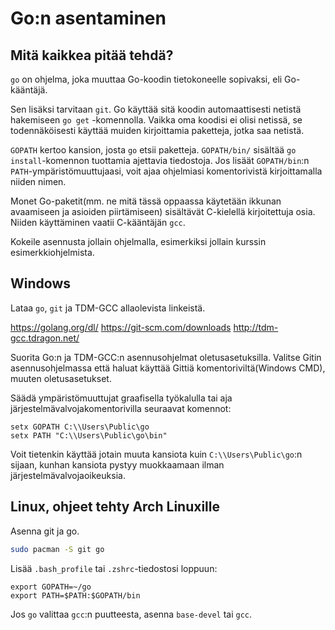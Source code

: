 # Go:n asentaminen

## Mitä kaikkea pitää tehdä?

`go` on ohjelma, joka muuttaa Go-koodin tietokoneelle sopivaksi, eli Go-kääntäjä.

Sen lisäksi tarvitaan `git`. Go käyttää sitä koodin automaattisesti netistä hakemiseen `go get` -komennolla. Vaikka oma koodisi ei olisi netissä, se todennäköisesti käyttää muiden kirjoittamia paketteja, jotka saa netistä.

`GOPATH` kertoo kansion, josta `go` etsii paketteja. `GOPATH/bin/` sisältää `go install`-komennon tuottamia ajettavia tiedostoja. Jos lisäät `GOPATH/bin`:n `PATH`-ympäristömuuttujaasi, voit ajaa ohjelmiasi komentorivistä kirjoittamalla niiden nimen.

Monet Go-paketit(mm. ne mitä tässä oppaassa käytetään ikkunan avaamiseen ja asioiden piirtämiseen) sisältävät C-kielellä kirjoitettuja osia. Niiden käyttäminen vaatii C-kääntäjän `gcc`.

Kokeile asennusta jollain ohjelmalla, esimerkiksi jollain kurssin esimerkkiohjelmista.

## Windows

Lataa `go`, `git` ja TDM-GCC allaolevista linkeistä.

https://golang.org/dl/
https://git-scm.com/downloads
http://tdm-gcc.tdragon.net/

Suorita Go:n ja TDM-GCC:n asennusohjelmat oletusasetuksilla. Valitse Gitin asennusohjelmassa että haluat käyttää Gittiä komentoriviltä(Windows CMD), muuten oletusasetukset.

Säädä ympäristömuuttujat graafisella työkalulla tai aja järjestelmävalvojakomentorivilla seuraavat komennot:
```
setx GOPATH C:\\Users\Public\go
setx PATH "C:\\Users\Public\go\bin"
```
Voit tietenkin käyttää jotain muuta kansiota kuin `C:\\Users\Public\go`:n sijaan, kunhan kansiota pystyy muokkaamaan ilman järjestelmävalvojaoikeuksia.

## Linux, ohjeet tehty Arch Linuxille

Asenna git ja go.

```sh
sudo pacman -S git go
```

Lisää `.bash_profile` tai `.zshrc`-tiedostosi loppuun:
```
export GOPATH=~/go
export PATH=$PATH:$GOPATH/bin
```

Jos `go` valittaa `gcc`:n puutteesta, asenna `base-devel` tai `gcc`.
